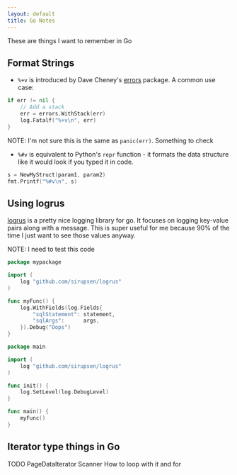 ```yaml
---
layout: default
title: Go Notes
---
```


These are things I want to remember in Go

## Format Strings

- `%+v` is introduced by Dave Cheney's [errors](https://github.com/pkg/errors) package. A common use case:

```go
if err != nil {
    // Add a stack
    err = errors.WithStack(err)
    log.Fatalf("%+v\n", err)
}
```

NOTE: I'm not sure this is the same as `panic(err)`. Something to check

- `%#v` is equivalent to Python's `repr` function - it formats the data structure like it would look if you typed it in code.

```go
s = NewMyStruct(param1, param2)
fmt.Printf("%#v\n", s)
```

## Using logrus

[logrus](https://github.com/sirupsen/logrus) is a pretty nice logging library for go. It focuses on logging key-value pairs along with a message. This is super useful for me because 90% of the time I just want to see those values anyway.

NOTE: I need to test this code

```go
package mypackage

import (
	log "github.com/sirupsen/logrus"
)

func myFunc() {
	log.WithFields(log.Fields{
		"sqlStatement": statement,
		"sqlArgs":      args,
	}).Debug("Oops")
}
```

```go
package main

import (
	log "github.com/sirupsen/logrus"
)

func init() {
	log.SetLevel(log.DebugLevel)
}

func main() {
	myFunc()
}
```


## Iterator type things in Go

TODO
PageDataIterator
Scanner
How to loop with it and for
